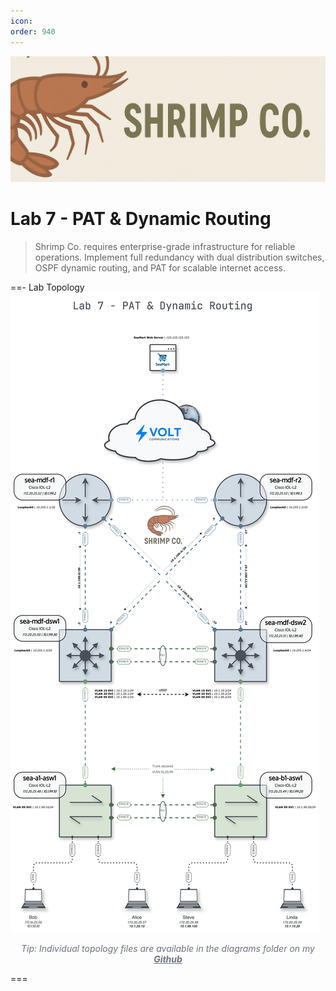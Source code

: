 ```yaml
---
icon:
order: 940
---
```

![](/static/network-academy/shrimpco/banner.png)

# Lab 7 - PAT & Dynamic Routing
> Shrimp Co. requires enterprise-grade infrastructure for reliable operations. Implement full redundancy with dual distribution switches, OSPF dynamic routing, and PAT for scalable internet access.

==- Lab Topology
![](https://raw.githubusercontent.com/network-chadmin/containerlab/refs/heads/main/network-academy/shrimp-co/diagrams/07_pat-dynamic-routing.png)

<p style="font-style: italic; color: #6b7280; font-size: 0.875rem; margin-top: 8px; text-align: center;">
<em>Tip: Individual topology files are available in the diagrams folder on my<strong><a href="https://github.com/network-chadmin/containerlab/tree/main/network-academy/shrimp-co/diagrams" style="color: #6b7280;"> Github</a></strong></em>
</p>
===